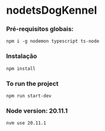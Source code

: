 # nodetsDogKennel

### Pré-requisitos globais: 
`npm i -g nodemon typescript ts-node`

### Instalação
`npm install`

### To run the project
`npm run start-dev`

### Node version: 20.11.1
`nvm use 20.11.1`